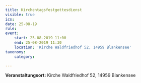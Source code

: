 ```yaml
---
title: Kirchentagsfestgottesdienst
visible: true
ics: 
date: 25-08-19
rule: 
event:
	start: 25-08-2019 11:00
	end: 25-08-2019 11:30
	location: 'Kirche Waldfriedhof 52, 14959 Blankensee'
taxonomy:
	category: 

---
```




**Veranstaltungsort:** Kirche Waldfriedhof 52, 14959 Blankensee

